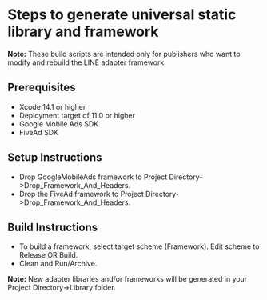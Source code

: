 # Steps to generate universal static library and framework

**Note:** These build scripts are intended only for publishers who want to
modify and rebuild the LINE adapter framework.

## Prerequisites
- Xcode 14.1 or higher
- Deployment target of 11.0 or higher
- Google Mobile Ads SDK
- FiveAd SDK

## Setup Instructions
- Drop GoogleMobileAds framework to
Project Directory->Drop_Framework_And_Headers.
- Drop the FiveAd framework to Project Directory->Drop_Framework_And_Headers.

## Build Instructions
- To build a framework, select target scheme (Framework). Edit scheme to
Release OR Build.
- Clean and Run/Archive.

**Note:** New adapter libraries and/or frameworks will be generated in your
Project Directory->Library folder.